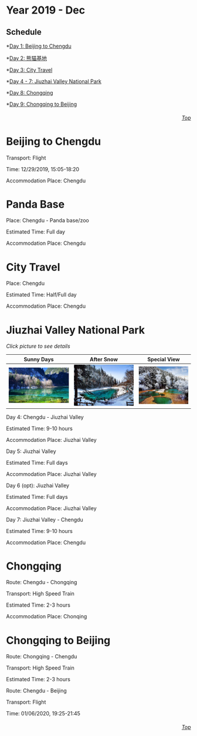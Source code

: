 Year 2019 - Dec
=============================
## Schedule
*[Day 1: Beijing to Chengdu](#Beijing-to-Chengdu)

*[Day 2: 熊猫基地](#Panda-Base)

*[Day 3: City Travel](#City-Travel)

*[Day 4 - 7: Jiuzhai Valley National Park](#Jiuzhai-Valley-National-Park)

*[Day 8: Chongqing](#Chongqing)

*[Day 9: Chongqing to Beijing](#Chongqing-to-Beijing)

###### <p dir='rtl' align='right'>[Top](#Table-of-contents)</p>
# Beijing to Chengdu
Transport: Flight

Time: 12/29/2019, 15:05-18:20

Accommodation Place: Chengdu

# Panda Base
Place: Chengdu - Panda base/zoo

Estimated Time: Full day

Accommodation Place: Chengdu

# City Travel
Place: Chengdu

Estimated Time: Half/Full day

Accommodation Place: Chengdu

# Jiuzhai Valley National Park
*Click picture to see details*

| Sunny Days                           | After Snow    | Special View   |
| :----------:                           | :-----------: |  :-----------: |
| ![Sunny Days](/JZG/View1.PNG) | ![After Snow](/JZG/View2.PNG) |  ![Special View](/JZG/View3.PNG) |

Day 4: Chengdu - Jiuzhai Valley

Estimated Time: 9-10 hours

Accommodation Place: Jiuzhai Valley

Day 5: Jiuzhai Valley

Estimated Time: Full days

Accommodation Place: Jiuzhai Valley

Day 6 (opt): Jiuzhai Valley

Estimated Time: Full days

Accommodation Place: Jiuzhai Valley

Day 7: Jiuzhai Valley - Chengdu

Estimated Time: 9-10 hours

Accommodation Place: Chengdu

# Chongqing
Route: Chengdu - Chongqing

Transport: High Speed Train

Estimated Time: 2-3 hours

Accommodation Place: Chonqing


# Chongqing to Beijing
Route: Chongqing - Chengdu

Transport: High Speed Train

Estimated Time: 2-3 hours

Route: Chengdu - Beijing

Transport: Flight

Time: 01/06/2020, 19:25-21:45

###### <p dir='rtl' align='right'>[Top](#Table-of-contents)</p>


